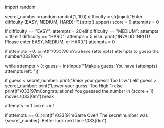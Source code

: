 import random

secret_number = random.randint(1, 100)
difficulty = str(input("Enter difficulty (EASY, MEDIUM, HARD): ")).strip().upper()
score = 0
attempts = 0

if difficulty == "EASY":
    attempts = 20
elif difficulty == "MEDIUM":
    attempts = 10
elif difficulty == "HARD":
    attempts = 5
else:
    print("INVALID INPUT! Please enter EASY, MEDIUM, or HARD.")
    attempts = 0

if attempts > 0:
    print(f"\033[96mYou have {attempts} attempts to guess the number\033[0m")

while attempts > 0:
    guess = int(input(f"Make a guess: You have {attempts} attempts left: "))

  if guess < secret_number:
        print("Raise your guess! Too Low.")
    elif guess > secret_number:
        print("Lower your guess! Too High.")
    else:
        print(f"\033[97mCongratulations! You guessed the number in {score + 1} moves.\033[0m")
        break

  attempts -= 1
    score += 1

if attempts == 0:
    print(f"\033[91mGame Over! The secret number was {secret_number}. Better luck next time.\033[0m")
